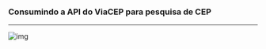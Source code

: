 <h3>Consumindo a API do ViaCEP para pesquisa de CEP</h3>
<hr>

![img](https://i.kym-cdn.com/entries/icons/facebook/000/025/388/1580752469774.jpg)
